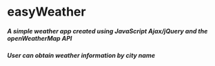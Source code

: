 # easyWeather
 ##### A simple weather app created using JavaScript Ajax/jQuery and the openWeatherMap API
 ##### User can obtain weather information by city name

